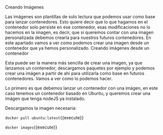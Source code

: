 Creando Imágenes

Las imágenes son plantillas de solo lectura que podemos usar como base para lanzar contenedores. Esto quiere decir que lo que hagamos en el contenedor solo persiste en ese contenedor, esas modificaciones no lo hacemos en la imagen, es decir, que si queremos contar con una imagen personalizada debemos crearla para nuestros futuros contenedores. En este apartado vamos a ver como podemos crear una imagen desde un contenedor que ya hemos personalizado.
Creando imágenes desde un contenedor

Esta puede ser la manera más sencilla de crear una imagen, ya que lanzamos un contenedor, descargamos paquetes por ejemplo y podemos crear una imágen a partir de ahí para utilizarla como base en futuros contenedores. Vamos a ver como lo podemos hacer.

Lo primero es que debemos lanzar un contenedor con una imágen, en este caso tenemos un contenedor basado en Ubuntu, y queremos crear una imágen que tenga nodeJS ya instalado.

Descargamos la imagen necesaria:

`docker pull ubuntu:latest`{{execute}}

`docker images`{{execute}}
